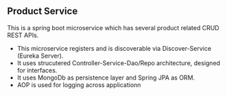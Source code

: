 Product Service
----------------

This is a spring boot microservice which has several product related CRUD REST APIs.

  * This microservice registers and is discoverable via Discover-Service (Eureka Server). 
  * It uses strucutered Controller-Service-Dao/Repo architecture, designed for interfaces.
  * It uses MongoDb as persistence layer and Spring JPA as ORM.
  * AOP is used for logging across applicationn 
